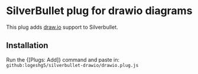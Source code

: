 # SilverBullet plug for drawio diagrams

This plug adds [draw.io](https://www.drawio.com/) support to Silverbullet.

## Installation

Run the {[Plugs: Add]} command and paste in: `github:logeshg5/silverbullet-drawio/drawio.plug.js`
